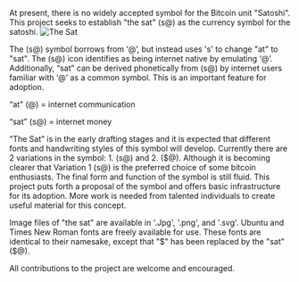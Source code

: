 At present, there is no widely accepted symbol for the Bitcoin unit "Satoshi". This project seeks to establish "the sat" (s@) as the currency symbol for the satoshi. 
![The Sat](https://github.com/bitficus/theSat/blob/master/serifSat.png)

The (s@) symbol borrows from ‘@’, but instead uses 's' to change "at" to "sat". The (s@) icon identifies as being internet native by emulating ‘@’.  Additionally, “sat” can be derived phonetically from (s@) by internet users familiar with ‘@’ as a common symbol. This is an important feature for adoption. 


“at” (@) = internet communication

“sat” (s@) = internet money


“The Sat” is in the early drafting stages and it is expected that different fonts and handwriting styles of this symbol will develop. Currently there are 2 variations in the symbol: 1. (s@) and 2. ($@). Although it is becoming clearer that Variation 1 (s@) is the preferred choice of some bitcoin enthusiasts. The final form and function of the symbol is still fluid.  This project puts forth a proposal of the symbol and offers basic infrastructure for its adoption. More work is needed from talented individuals to create useful material for this concept. 

Image files of "the sat" are available in '.Jpg', '.png', and '.svg'. Ubuntu and Times New Roman fonts are freely available for use. These fonts are identical to their namesake, except that "$" has been replaced by the "sat" ($@). 

All contributions to the project are welcome and encouraged.
